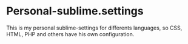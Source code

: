 Personal-sublime.settings
=========================

This is my personal sublime-settings for differents languages, so CSS, HTML, PHP and others have his own configuration.
